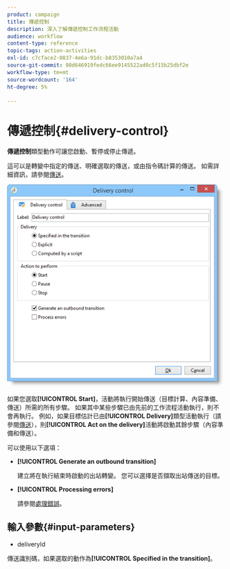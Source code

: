 ```yaml
---
product: campaign
title: 傳遞控制
description: 深入了解傳遞控制工作流程活動
audience: workflow
content-type: reference
topic-tags: action-activities
exl-id: c7cface2-0837-4e6a-91dc-b8353010a7a4
source-git-commit: 98d646919fedc66ee9145522ad0c5f15b25dbf2e
workflow-type: tm+mt
source-wordcount: '164'
ht-degree: 5%

---
```


# 傳遞控制{#delivery-control}

**傳遞控制**&#x200B;類型動作可讓您啟動、暫停或停止傳遞。

這可以是轉變中指定的傳送、明確選取的傳送，或由指令碼計算的傳送。 如需詳細資訊，請參閱[傳送](../../workflow/using/delivery.md)。

![](assets/edit_diffusion_act.png)

如果您選取&#x200B;**[!UICONTROL Start]**，活動將執行開始傳送（目標計算、內容準備、傳送）所需的所有步驟。 如果其中某些步驟已由先前的工作流程活動執行，則不會再執行。 例如，如果目標估計已由&#x200B;**[!UICONTROL Delivery]**&#x200B;類型活動執行（請參閱[傳送](../../workflow/using/delivery.md)），則&#x200B;**[!UICONTROL Act on the delivery]**&#x200B;活動將啟動其餘步驟（內容準備和傳送）。

可以使用以下選項：

* **[!UICONTROL Generate an outbound transition]**

   建立將在執行結束時啟動的出站轉變。 您可以選擇是否擷取出站傳送的目標。

* **[!UICONTROL Processing errors]**

   請參閱[處理錯誤](../../workflow/using/monitoring-workflow-execution.md#processing-errors)。

## 輸入參數{#input-parameters}

* deliveryId

傳送識別碼，如果選取的動作為&#x200B;**[!UICONTROL Specified in the transition]**。

